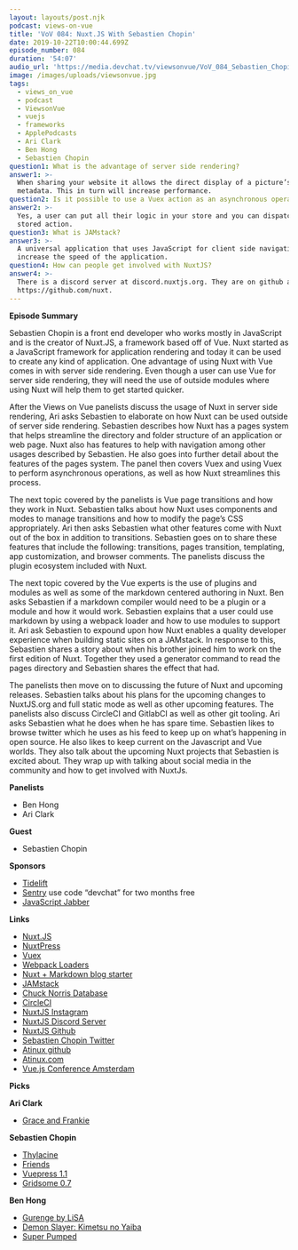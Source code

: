```yaml
---
layout: layouts/post.njk
podcast: views-on-vue
title: 'VoV 084: Nuxt.JS With Sebastien Chopin'
date: 2019-10-22T10:00:44.699Z
episode_number: 084
duration: '54:07'
audio_url: 'https://media.devchat.tv/viewsonvue/VoV_084_Sebastien_Chopin.mp3'
image: /images/uploads/viewsonvue.jpg
tags:
  - views_on_vue
  - podcast
  - ViewsonVue
  - vuejs
  - frameworks
  - ApplePodcasts
  - Ari Clark
  - Ben Hong
  - Sebastien Chopin
question1: What is the advantage of server side rendering?
answer1: >-
  When sharing your website it allows the direct display of a picture’s
  metadata. This in turn will increase performance.
question2: Is it possible to use a Vuex action as an asynchronous operation?
answer2: >-
  Yes, a user can put all their logic in your store and you can dispatch a
  stored action. 
question3: What is JAMstack?
answer3: >-
  A universal application that uses JavaScript for client side navigation to
  increase the speed of the application.
question4: How can people get involved with NuxtJS?
answer4: >-
  There is a discord server at discord.nuxtjs.org. They are on github as well at
  https://github.com/nuxt.
---
```

**Episode Summary**

Sebastien Chopin is a front end developer who works mostly in JavaScript and is the creator of Nuxt.JS, a framework based off of Vue. Nuxt started as a JavaScript framework for application rendering and today it can be used to create any kind of application. One advantage of using Nuxt with Vue comes in with server side rendering. Even though a user can use Vue for server side rendering, they will need the use of outside modules where using Nuxt will help them to get started quicker. 

After the Views on Vue panelists discuss the usage of Nuxt in server side rendering, Ari asks Sebastien to elaborate on how Nuxt can be used outside of server side rendering. Sebastien describes how Nuxt has a pages system that helps streamline the directory and folder structure of an application or web page. Nuxt also has features to help with navigation among other usages described by Sebastien. He also goes into further detail about the features of the pages system. The panel then covers Vuex and using Vuex to perform asynchronous operations, as well as how Nuxt streamlines this process.

The next topic covered by the panelists is Vue page transitions and how they work in Nuxt. Sebastien talks about how Nuxt uses components and modes to manage transitions and how to modify the page’s CSS appropriately. Ari then asks Sebastien what other features come with Nuxt out of the box in addition to transitions. Sebastien goes on to share these features that include the following: transitions, pages transition, templating, app customization, and browser comments. The panelists discuss the plugin ecosystem included with Nuxt. 

The next topic covered by the Vue experts is the use of plugins and modules as well as some of the markdown centered authoring in Nuxt. Ben asks Sebastien if a markdown compiler would need to be a plugin or a module and how it would work. Sebastien explains that a user could use markdown by using a webpack loader and how to use modules to support it. Ari ask Sebastien to expound upon how Nuxt enables a quality developer experience when building static sites on a JAMstack. In response to this, Sebastien shares a story about when his brother joined him to work on the first edition of Nuxt. Together they used a generator command to read the pages directory and Sebastien shares the effect that had. 

The panelists then move on to discussing the future of Nuxt and upcoming releases. Sebastien talks about his plans for the upcoming changes to NuxtJS.org and full static mode as well as other upcoming features. The panelists also discuss CircleCI and GitlabCI as well as other git tooling. Ari asks Sebastien what he does when he has spare time. Sebastien likes to browse twitter which he uses as his feed to keep up on what’s happening in open source. He also likes to keep current on the Javascript and Vue worlds. They also talk about the upcoming Nuxt projects that Sebastien is excited about. They wrap up with talking about social media in the community and how to get involved with NuxtJs.

**Panelists**



*   Ben Hong
*   Ari Clark

**Guest**



*   Sebastien Chopin

**Sponsors**



*   [Tidelift](https://tidelift.com/)
*   [Sentry](https://sentry.io/) use code “devchat” for two months free
*   [JavaScript Jabber](https://devchat.tv/js-jabber/)

**Links**



*   [Nuxt.JS](https://nuxtjs.org/)
*   [NuxtPress](https://nuxt.press/)
*   [Vuex](https://vuex.vuejs.org/)
*   [Webpack Loaders](https://webpack.js.org/loaders/)
*   [Nuxt + Markdown blog starter](https://github.com/marinaaisa/nuxt-markdown-blog-starter)
*   [JAMstack](https://jamstack.org/)
*   [Chuck Norris Database](https://api.chucknorris.io/)
*   [CircleCI](https://circleci.com/pricing/?utm_source=gb&utm_medium=SEM&utm_campaign=SEM-gb-200-Eng-ni&utm_content=SEM-gb-200-Eng-ni-Circle-CI&gclid=Cj0KCQjw_5rtBRDxARIsAJfxvYDYMvcz90KZ3OFRKXYQOSbtcZNjxS7EBd--13hoN_-QADxUdUkElgYaAu8iEALw_wcB)
*   [NuxtJS Instagram](https://www.instagram.com/nuxt_js/?hl=en)
*   [NuxtJS Discord Server](discord.nuxtjs.org)
*   [NuxtJS Github](https://github.com/nuxt)
*   [Sebastien Chopin Twitter](https://twitter.com/atinux?lang=en)
*   [Atinux github](https://github.com/Atinux)
*   [Atinux.com](https://atinux.com/)
*   [Vue.js Conference Amsterdam](https://vuejs.amsterdam/)

**Picks**

**Ari Clark**



*   [Grace and Frankie](https://www.imdb.com/title/tt3609352/)

**Sebastien Chopin**



*   [Thylacine](http://www.thylacinemusic.com/)
*   [Friends](https://www.imdb.com/title/tt0108778/)
*   [Vuepress 1.1](https://github.com/vuejs/vuepress/releases/tag/v1.1.0)
*   [Gridsome 0.7](https://github.com/gridsome/gridsome)

**Ben Hong**



*   [Gurenge by LiSA](https://www.youtube.com/watch?v=pmanD_s7G3U)
*   [Demon Slayer: Kimetsu no Yaiba](https://www.crunchyroll.com/demon-slayer-kimetsu-no-yaiba)
*   [Super Pumped](https://www.amazon.com/Super-Pumped-Battle-Mike-Isaac/dp/0393652246)
